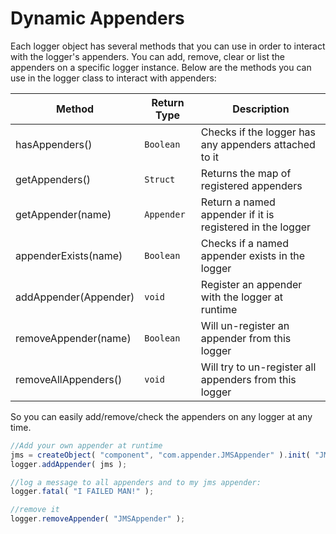 # Dynamic Appenders
Each logger object has several methods that you can use in order to interact with the logger's appenders. You can add, remove, clear or list the appenders on a specific logger instance. Below are the methods you can use in the logger class to interact with appenders:

|Method|Return Type|Description|
|--|--|--|
|hasAppenders() |`Boolean`|Checks if the logger has any appenders attached to it |
|getAppenders() |`Struct`|Returns the map of registered appenders |
|getAppender(name) |`Appender`|Return a named appender if it is registered in the logger |
|appenderExists(name) |`Boolean`|Checks if a named appender exists in the logger |
|addAppender(Appender) |`void` |Register an appender with the logger at runtime |
|removeAppender(name) |`Boolean`|Will un-register an appender from this logger |
|removeAllAppenders() |`void`|Will try to un-register all appenders from this logger |

So you can easily add/remove/check the appenders on any logger at any time.

```javascript
//Add your own appender at runtime
jms = createObject( "component", "com.appender.JMSAppender" ).init( "JMSAppender", properties );
logger.addAppender( jms );

//log a message to all appenders and to my jms appender:
logger.fatal( "I FAILED MAN!" );

//remove it
logger.removeAppender( "JMSAppender" );
```
